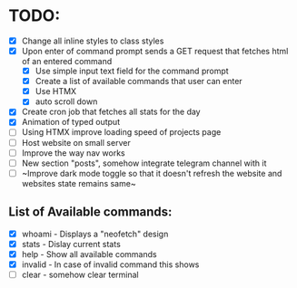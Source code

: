 # TODO:

- [x] Change all inline styles to class styles
- [x] Upon enter of command prompt sends a GET request that fetches html of an entered command
  - [x] Use simple input text field for the command prompt
  - [x] Create a list of available commands that user can enter
  - [x] Use HTMX
  - [x] auto scroll down
- [x] Create cron job that fetches all stats for the day
- [x] Animation of typed output
- [ ] Using HTMX improve loading speed of projects page
- [ ] Host website on small server
- [ ] Improve the way nav works
- [ ] New section "posts", somehow integrate telegram channel with it
- [ ] ~Improve dark mode toggle so that it doesn't refresh the website and websites state remains same~

## List of Available commands:

- [x] whoami - Displays a "neofetch" design
- [x] stats - Dislay current stats
- [x] help - Show all available commands
- [x] invalid - In case of invalid command this shows
- [ ] clear - somehow clear terminal

